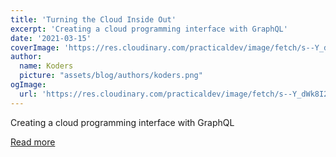 ```yaml
---
title: 'Turning the Cloud Inside Out'
excerpt: 'Creating a cloud programming interface with GraphQL'
date: '2021-03-15'
coverImage: 'https://res.cloudinary.com/practicaldev/image/fetch/s--Y_dWk8I2--/c_imagga_scale,f_auto,fl_progressive,h_420,q_auto,w_1000/https://dev-to-uploads.s3.amazonaws.com/uploads/articles/5asekdo46vnpa5e0r3wk.jpg'
author:
  name: Koders
  picture: "assets/blog/authors/koders.png"
ogImage:
  url: 'https://res.cloudinary.com/practicaldev/image/fetch/s--Y_dWk8I2--/c_imagga_scale,f_auto,fl_progressive,h_420,q_auto,w_1000/https://dev-to-uploads.s3.amazonaws.com/uploads/articles/5asekdo46vnpa5e0r3wk.jpg'
---
```


Creating a cloud programming interface with GraphQL

[Read more](https://dev.to/dabit3/turning-the-cloud-inside-out-29l6)
